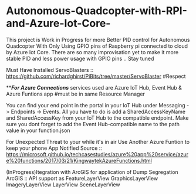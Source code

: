 # Autonomous-Quadcopter-with-RPI-and-Azure-Iot-Core-
This project is Work in Progress for more Better PID control for Autonomous Quadcopter With Only Using GPIO pins of Raspberry pi connected to cloud by Azure Iot Core.  There are so many improvisation yet to make it more stable PID and less power usage with GPIO pins .. Stay tuned 

Must Have Installed ServoBlasters :: https://github.com/richardghirst/PiBits/tree/master/ServoBlaster #Respect


*****For Azure Connections***
services used are 
Azure IoT Hub,
      Event Hub
    & Azure Funtions app
#must be in same Resource Manager

You can find your end point in the portal in your IoT Hub under Messaging -> Endpoints -> Events.
All you have to do is add a SharedAccessKeyName and SharedAccessKey from your IoT Hub to the compatible endpoint.
Make sure you dont forget to add the Event Hub-compatible name to the path value in your function.json

For Unexpected Threat to your while it's in air Use Another Azure Funtion to keep your phone App Notified
Source :: https://microsoft.github.io/techcasestudies/azure%20app%20service/azure%20functions/2017/03/21/KingwaytekAzureFunctions.html

(InProgress)Itegration with ArcGIS for application of Dump Segregation
ArcGIS :: API support as FeatureLayerView
GraphicsLayerView
ImageryLayerView
LayerView
SceneLayerView

